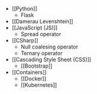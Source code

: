 - [[Python]] 
	- Flask
- [[Damerau Levenshtein]]
- [[JavaScript (JS)]]
	- Spread operator
- [[CSharp]] 
	- Null coalesing operator
	- Ternary operator
- [[Cascading Style Sheet (CSS)]]
	- [[Bootstrap]]
- [[Containers]]
	- [[Docker]]
	- [[Kubernetes]]